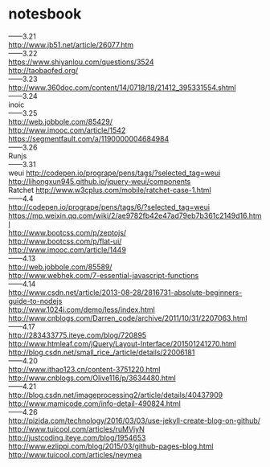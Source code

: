 # notesbook
  ——3.21
  <br>
  http://www.jb51.net/article/26077.htm
  <br>
  ——3.22
  <br>
  https://www.shiyanlou.com/questions/3524
  <br>
  http://taobaofed.org/
  <br>
  ——3.23
  <br>
  http://www.360doc.com/content/14/0718/18/21412_395331554.shtml
  <br>
  ——3.24
  <br>
  inoic
  <br>
  ——3.25
  <br>
  http://web.jobbole.com/85429/
  <br>
  http://www.imooc.com/article/1542
  <br>
  https://segmentfault.com/a/1190000004684984
  <br>
  ——3.26
  <br>
  Runjs
  <br>
   ——3.31
  <br>
  weui  http://codepen.io/progrape/pens/tags/?selected_tag=weui
  <br>
  http://lihongxun945.github.io/jquery-weui/components
  <br>
  Ratchet  http://www.w3cplus.com/mobile/ratchet-case-1.html
  <br>
  ——4.4
  <br>
  http://codepen.io/progrape/pens/tags/6/?selected_tag=weui
  <br>
  https://mp.weixin.qq.com/wiki/2/ae9782fb42e47ad79eb7b361c2149d16.html
  <br>
  http://www.bootcss.com/p/zeptojs/
  <br>
  http://www.bootcss.com/p/flat-ui/
  <br>
  http://www.imooc.com/article/1449
  <br>
  ——4.13
  <br>
  http://web.jobbole.com/85589/
  <br>
  http://www.webhek.com/7-essential-javascript-functions
  <br>
  ——4.14
  <br>
  http://www.csdn.net/article/2013-08-28/2816731-absolute-beginners-guide-to-nodejs
  <br>
  http://www.1024i.com/demo/less/index.html
  <br>
  http://www.cnblogs.com/Darren_code/archive/2011/10/31/2207063.html
  <br>
  ——4.17
  <br>
  http://283433775.iteye.com/blog/720895
  <br>
  http://www.htmleaf.com/jQuery/Layout-Interface/201501241270.html
  <br>
  http://blog.csdn.net/small_rice_/article/details/22006181
  <br>
  ——4.20
  <br>
  http://www.ithao123.cn/content-3751220.html
  <br>
  http://www.cnblogs.com/Olive116/p/3634480.html
  <br>
  ——4.21
  <br>
  http://blog.csdn.net/imageprocessing2/article/details/40437909
  <br>
  http://www.mamicode.com/info-detail-490824.html
  <br>
  ——4.26
  <br>
  http://pizida.com/technology/2016/03/03/use-jekyll-create-blog-on-github/
  <br>
  http://www.tuicool.com/articles/ruMVjyN
  <br>
  http://justcoding.iteye.com/blog/1954653
  <br>
  http://www.ezlippi.com/blog/2015/03/github-pages-blog.html
  <br>
  http://www.tuicool.com/articles/neymea
